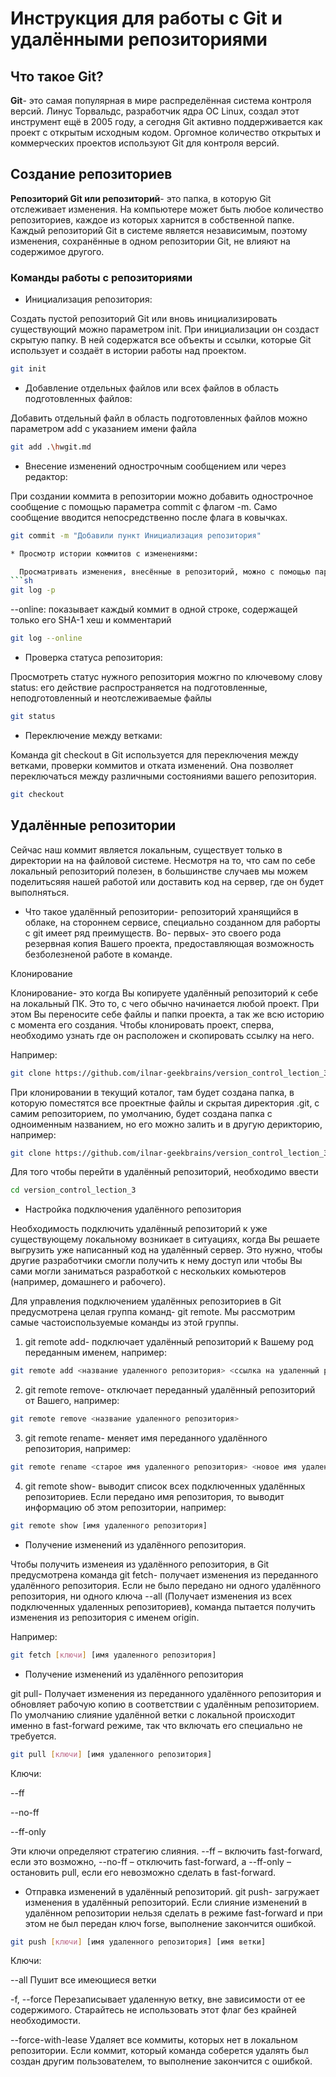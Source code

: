 # Инструкция для работы с Git и удалёнными репозиториями
## Что такое Git?
**Git**- это самая популярная в мире распределённая система контроля версий. Линус Торвальдс, разработчик ядра OC Linux, создал этот инструмент ещё в 2005 году, а сегодня Git активно поддерживается как проект с открытым исходным кодом. Оргомное количество открытых и коммерческих проектов используют Git для контроля версий.
## Создание репозиториев
**Репозиторий Git или репозиторий**- это папка, в которую Git отслеживает изменения. На компьютере может быть любое количество репозиториев, каждое из которых харнится в собственной папке. Каждый репозиторий Git в системе является независимым, поэтому изменения, сохранённые в одном репозитории Git, не влияют на содержимое другого.
### Команды работы с репозиториями
* Инициализация репозитория:

Создать пустой репозиторий Git или вновь инициализировать существующий можно параметром init. При инициализации он создаст скрытую папку. В ней содержатся все объекты и ссылки, которые Git использует и создаёт в истории работы над проектом.
```sh
git init
```
* Добавление отдельных файлов или всех файлов в область подготовленных файлов:

Добавить отдельный файл в область подготовленных файлов можно параметром add с указанием имени файла
```sh
git add .\hwgit.md
```
* Внесение изменений однострочным сообщением или через редактор:

При создании коммита в репозитории можно добавить однострочное сообщение с помощью параметра commit с флагом -m. Само сообщение вводится непосредственно после флага в ковычках.
```sh
git commit -m "Добавили пункт Инициализация репозитория" 

* Просмотр истории коммитов с изменениями:

  Просматривать изменения, внесённые в репозиторий, можно с помощью параметра log. Он отображает список последних коммитов в порядке выполнения. Кроме того, добавив флаг -p, можно подробно изучить изменения, внесённые в каждый файл
```sh
git log -p 
```

--online: показывает каждый коммит в одной строке, содержащей только его SHA-1 хеш и комментарий
 ```sh
git log --online
```

* Проверка статуса репозитория:

Просмотреть статус нужного репозитория можгно по ключевому слову status: его действие распространяется на подготовленные, неподготовленный и неотслеживаемые файлы
```sh
git status
```

* Переключение между ветками:

Команда git checkout в Git используется для переключения между ветками, проверки коммитов и отката изменений. Она позволяет переключаться между различными состояниями вашего репозитория.
```sh
git checkout
```
## Удалённые репозитории

Сейчас наш коммит является локальным, существует только в директории на на файловой системе. Несмотря на то, что сам по себе локальный репозиторий полезен, в большинстве случаев мы можем поделитьсяяя нашей работой или доставить код на сервер, где он будет выполняться.

* Что такое удалённый репозитории- репозиторий хранящийся в облаке, на стороннем сервисе, специально созданном для раборты с git имеет ряд преимуществ. Во- первых- это своего рода резервная копия Вашего проекта, предоставляющая возможность безболезненой работе в команде.

Клонирование

Клонирование- это когда Вы копируете удалённый репозиторий к себе на локальный ПК.
Это то, с чего обычно начинается любой проект. При этом Вы переносите себе файлы и папки проекта, а так же всю историю с момента его создания. Чтобы клонировать проект, сперва, необходимо узнать где он расположен и скопировать ссылку на него.

Например: 
```sh
git clone https://github.com/ilnar-geekbrains/version_control_lection_3.git
```
При клонировании в текущий коталог, там будет создана папка, в которую поместятся все проектные файлы и скрытая директория .git, с самим репозиторием, по умолчанию, будет создана папка с одноименным названием, но его можно залить и в другую дерикторию, например:
```sh
git clone https://github.com/ilnar-geekbrains/version_control_lection_3.git new-folder
```
 Для того чтобы перейти в удалённый репозиторий, необходимо ввести
 ```sh
 cd version_control_lection_3
```
* Настройка подключения удалённого репозитория

Необходимость подключить удалённый репозиторий к уже существующему локальному возникает в ситуациях, когда Вы решаете выгрузить уже написанный код на удалённый сервер. Это нужно, чтобы другие разработчики смогли получить к нему доступ или чтобы Вы сами могли заниматься разработкой с нескольких комьютеров (например, домашнего и рабочего).

Для управления подключением удалённых репозиториев в Git предусмотрена целая группа команд- git remote. Мы рассмотрим самые частоиспользуемые команды из этой группы.

1. git remote add- подключает удалённый репозиторий к Вашему род переданным именем, например:
```sh
git remote add <название удаленного репозитория> <ссылка на удаленный репозиторий>
```
2. git remote remove- отключает переданный удалённый репозиторий от Вашего, например:
```sh
git remote remove <название удаленного репозитория>
```
3. git remote rename- меняет имя переданного удалённого репозитория, например:
```sh
git remote rename <старое имя удаленного репозитория> <новое имя удаленного репозитория>
```
4. git remote show- выводит список всех подключенных удалённых репозиториев. Если передано имя репозитория, то выводит информацию об этом репозитории, например: 
```sh
git remote show [имя удаленного репозитория]
```
* Получение изменений из удалённого репозитория.

Чтобы получить изменеия из удалённого репозитория, в Git предусмотрена команда git fetch- получает изменения из переданного удалённого репозитория. Если не было передано ни одного удалённого репозитория, ни одного ключа --all (Получает изменения из всех подключенных удаленных репозиториев), команда пытается получить изменения из репозитория с именем origin.

Например:
```sh
git fetch [ключи] [имя удаленного репозитория]
```
* Получение изменений из удалённого репозитория

git pull- Получает изменения из переданного удалённого репозитория и обновляет рабочую копию в соответствии с удалённым репозиторием. По умолчанию слияние удалённой ветки с локальной происходит именно в fast-forward режиме, так что включать его специально не требуется.
```sh
git pull [ключи] [имя удаленного репозитория]
```
Ключи:

--ff

--no-ff

--ff-only

Эти ключи определяют стратегию слияния. --ff – включить fast-forward, если это возможно, --no-ff – отключить fast-forward, а --ff-only – остановить pull, если его невозможно сделать в fast-forward.

* Отправка изменений в удалённый репозиторий.
git push- загружает изменения в удалённый репозиторий. Если слияние изменений в удалённом репозитории нельзя сделать в режиме fast-forward и при этом не был передан ключ forse, выполнение закончится ошибкой.
```sh
git push [ключи] [имя удаленного репозитория] [имя ветки]
```
Ключи:

--all
Пушит все имеющиеся ветки

-f, --force
Перезаписывает удаленную ветку, вне зависимости от ее содержимого. Старайтесь не использовать этот флаг без крайней необходимости.

--force-with-lease
Удаляет все коммиты, которых нет в локальном репозитории. Если коммит, который команда соберется удалять был создан другим пользователем, то выполнение закончится с ошибкой.


